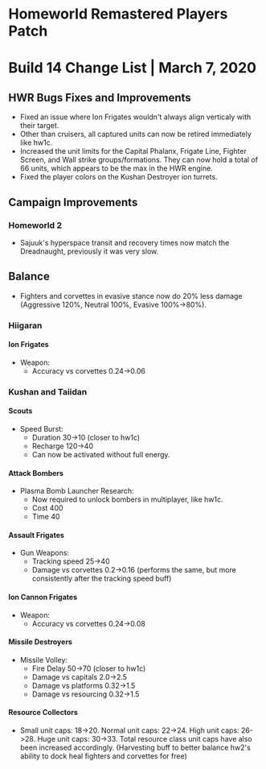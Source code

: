 # Homeworld Remastered Players Patch
# Build 14 Change List | March 7, 2020

## HWR Bugs Fixes and Improvements
* Fixed an issue where Ion Frigates wouldn't always align verticaly with their target.
* Other than cruisers, all captured units can now be retired immediately like hw1c.
* Increased the unit limits for the Capital Phalanx, Frigate Line, Fighter Screen, and Wall strike groups/formations. They can now hold a total of 66 units, which appears to be the max in the HWR engine.
* Fixed the player colors on the Kushan Destroyer ion turrets.

## Campaign Improvements
### Homeworld 2
* Sajuuk's hyperspace transit and recovery times now match the Dreadnaught, previously it was very slow.

## Balance
* Fighters and corvettes in evasive stance now do 20% less damage (Aggressive 120%, Neutral 100%, Evasive 100%->80%).

### Hiigaran

#### Ion Frigates
* Weapon:
    * Accuracy vs corvettes 0.24->0.06

### Kushan and Taiidan

#### Scouts
* Speed Burst:
    * Duration 30->10 (closer to hw1c)
    * Recharge 120->40
    * Can now be activated without full energy.

#### Attack Bombers
* Plasma Bomb Launcher Research:
    * Now required to unlock bombers in multiplayer, like hw1c.
    * Cost 400
    * Time 40

#### Assault Frigates
* Gun Weapons:
    * Tracking speed 25->40
    * Damage vs corvettes 0.2->0.16 (performs the same, but more consistently after the tracking speed buff)

#### Ion Cannon Frigates
* Weapon:
    * Accuracy vs corvettes 0.24->0.08

#### Missile Destroyers
* Missile Volley:
    * Fire Delay 50->70 (closer to hw1c)
    * Damage vs capitals 2.0->2.5
    * Damage vs platforms 0.32->1.5
    * Damage vs resourcing 0.32->1.5

#### Resource Collectors
* Small unit caps: 18->20. Normal unit caps: 22->24. High unit caps: 26->28. Huge unit caps: 30->33. Total resource class unit caps have also been increased accordingly. (Harvesting buff to better balance hw2's ability to dock heal fighters and corvettes for free)